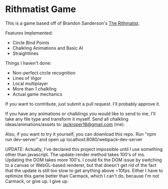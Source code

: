 # Rithmatist Game

This is a game based off of Brandon Sanderson's [The Rithmatist](http://brandonsanderson.com/books/the-rithmatist/the-rithmatist/).

Features Implemented:
- Circle Bind Points
- Chalkling Animations and Basic AI
- Straightlines

Things I haven't done:
- Non-perfect circle recognition
- Lines of Vigor
- Local multiplayer
- More than 1 chalkling
- Actual game mechanics

If you want to contribute, just submit a pull request. I'll probably approve it.

If you have any animations or chalklings you would like to send to me, I'll take any file type and transform it myself.
Send all chalkling ideas/animations/assets to: jackroper18@gmail.com (me).

Also, if you want to try it yourself, you can download this repo. Run "npm run dev-server" and open up localhost:8080/webpack-dev-server


UPDATE: Actually, I've declared this project impossible until I use something other than javascript. The update-render method takes 100's of ms. Updating the DOM takes more 100's. I could fix the DOM issue by switching to a canvas or WebGL-based renderer, but that doesn't get rid of the fact that the update is still too slow to get anything above ~10fps. Either I have to optimize this game better than Carmack, which I can't do, because I'm not Carmack, or give up. I give up.  